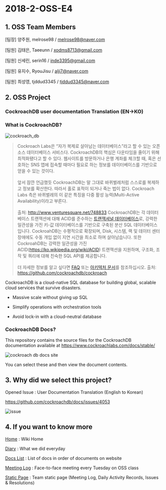 # 2018-2-OSS-E4

## 1. OSS Team Members

[팀장] 양주원,  melrose98 / melrose98@naver.com <br>

[팀원] 김태은, Taeeunn / xodms8713@gmail.com <br>

[팀원] 신세린, serin16 / inde3395@gmail.com <br>

[팀원] 유지수, RyouJisu / alji7@naver.com <br> 

[팀원] 최성영, tjddud3345 / tjddud3345@naver.com <br>

## 2. OSS Project

### CockroachDB user documentation Translation (EN->KO) 

### What is CockroachDB? <br>

 ![cockroach_db](https://user-images.githubusercontent.com/32799078/49074189-86b77480-f277-11e8-93dd-3a92effbe6ad.png) <br>
 
> Cockroach Labs은 “자가 복제로 살아남는 데이터베이스”라고 할 수 있는 오픈소스 데이터베이스 서비스다. CockroachDB의 핵심은 다운타임을 줄이기 위해 최적화됐다고 할 수 있다. 웹사이트를 방문하거나 은행 계좌를 체크할 때, 혹은 선호하는 SNS 앱에 접속할 때마다 필요로 하는 정보를 데이터베이스를 기반으로 얻을 수 있는 것이다. <br> <br>
앞서 잠깐 언급했듯 CockroachDB는 말 그대로 바퀴벌레처럼 스스로를 복제하고 정보를 확산한다. 따라서 홀로 표적이 되거나 죽는 법이 없다. Cockroach Labs 측은 바퀴벌레의 이 같은 특징을 다중 활성 능력(Multi-Active Availability)이라고 부른다. <br> <br>
출처: http://www.venturesquare.net/748833
CockroachDB는 각 데이터베이스 트랜잭션에 대해 ACID를 준수하는 [트랜잭셔널 데이터베이스](https://en.wikipedia.org/wiki/Transactional_database)로, 강력한 일관성을 가진 키-값 데이터베이스를 기반으로 구축된 분산 SQL 데이터베이스 입니다. CockroahDB는 수평적으로 확장되며, Disk, 시스템, 랙 및 데이터 센터 장애에도 수동 개입 없이 지연 시간을 최소로 하며 살아남습니다. 또한 CockroahDB는 강력한 일관성을 가진 ACID(https://ko.wikipedia.org/wiki/ACID) 트랜잭션을 지원하며, 구조화, 조작 및 쿼리에 대해 친숙한 SQL API를 제공합니다. <br> <br>
더 자세한 정보를 알고 싶다면 [FAQ](https://www.cockroachlabs.com/docs/stable/frequently-asked-questions.html) 또는 [아키텍처 문서](https://www.cockroachlabs.com/docs/stable/architecture/overview.html)를 참조하십시오.
출처: https://github.com/cockroachdb/cockroach


CockroachDB is a cloud-native SQL database for building global, scalable cloud services that survive disasters. <br>

- Massive scale without giving up SQL <br>

- Simplify operations with orchestration tools <br>

- Avoid lock-in with a cloud-neutral database <br>

### CockroachDB Docs?

 This repository contains the source files for the CockroachDB documentation available at https://www.cockroachlabs.com/docs/stable/

 ![cockroach db docs site](https://user-images.githubusercontent.com/38908158/49432909-15863d00-f7f4-11e8-9a75-5b5f13d25d6b.PNG)

   You can select these and then view the document contents.


## 3. Why did we select this project? 

 Opened Issue : User Documentation Translation (English to Korean)

 https://github.com/cockroachdb/docs/issues/4053

 ![issue](https://user-images.githubusercontent.com/32799078/49083069-dc4b4b80-f28e-11e8-877d-1c8916a9dfdc.png)


## 4. If you want to know more

[Home](https://github.com/18-2-SKKU-OSS/2018-2-OSS-E4/wiki) : Wiki Home <br>

[Diary](https://github.com/18-2-SKKU-OSS/2018-2-OSS-E4/wiki/Diary) : What we did everyday <br>

[Docs List](https://github.com/18-2-SKKU-OSS/2018-2-OSS-E4/wiki/Docs-List) : List of docs in order of documents on website <br>

[Meeting Log](https://github.com/18-2-SKKU-OSS/2018-2-OSS-E4/wiki/Meeting-Log) : Face-to-face meeting every Tuesday on OSS class <br>

[Static Page](https://melrose98.wordpress.com) : Team static page (Meeting Log, Daily Activity Records, Issues & Resolutions)


